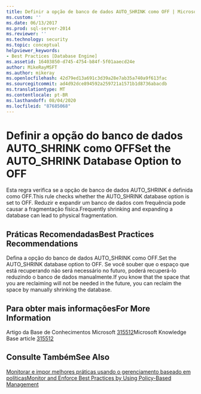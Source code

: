 ```yaml
---
title: Definir a opção de banco de dados AUTO_SHRINK como OFF | Microsoft Docs
ms.custom: ''
ms.date: 06/13/2017
ms.prod: sql-server-2014
ms.reviewer: ''
ms.technology: security
ms.topic: conceptual
helpviewer_keywords:
- Best Practices [Database Engine]
ms.assetid: 16403850-d745-4754-b84f-5f01aaecd24e
author: MikeRayMSFT
ms.author: mikeray
ms.openlocfilehash: 42d79ed13a691c3d39a28e7ab35a740a9f613fac
ms.sourcegitcommit: ad4d92dce894592a259721a1571b1d8736abacdb
ms.translationtype: MT
ms.contentlocale: pt-BR
ms.lasthandoff: 08/04/2020
ms.locfileid: "87685068"
---
```

# <a name="set-the-auto_shrink-database-option-to-off"></a><span data-ttu-id="20be0-102">Definir a opção do banco de dados AUTO_SHRINK como OFF</span><span class="sxs-lookup"><span data-stu-id="20be0-102">Set the AUTO_SHRINK Database Option to OFF</span></span>
  <span data-ttu-id="20be0-103">Esta regra verifica se a opção de banco de dados AUTO_SHRINK é definida como OFF.</span><span class="sxs-lookup"><span data-stu-id="20be0-103">This rule checks whether the AUTO_SHRINK database option is set to OFF.</span></span> <span data-ttu-id="20be0-104">Reduzir e expandir um banco de dados com frequência pode causar a fragmentação física.</span><span class="sxs-lookup"><span data-stu-id="20be0-104">Frequently shrinking and expanding a database can lead to physical fragmentation.</span></span>  
  
## <a name="best-practices-recommendations"></a><span data-ttu-id="20be0-105">Práticas Recomendadas</span><span class="sxs-lookup"><span data-stu-id="20be0-105">Best Practices Recommendations</span></span>  
 <span data-ttu-id="20be0-106">Defina a opção do banco de dados AUTO_SHRINK como OFF.</span><span class="sxs-lookup"><span data-stu-id="20be0-106">Set the AUTO_SHRINK database option to OFF.</span></span> <span data-ttu-id="20be0-107">Se você souber que o espaço que está recuperando não será necessário no futuro, poderá recuperá-lo reduzindo o banco de dados manualmente.</span><span class="sxs-lookup"><span data-stu-id="20be0-107">If you know that the space that you are reclaiming will not be needed in the future, you can reclaim the space by manually shrinking the database.</span></span>  
  
## <a name="for-more-information"></a><span data-ttu-id="20be0-108">Para obter mais informações</span><span class="sxs-lookup"><span data-stu-id="20be0-108">For More Information</span></span>  
 <span data-ttu-id="20be0-109">Artigo da Base de Conhecimentos Microsoft [315512](https://go.microsoft.com/fwlink/?linkid=117750)</span><span class="sxs-lookup"><span data-stu-id="20be0-109">Microsoft Knowledge Base article [315512](https://go.microsoft.com/fwlink/?linkid=117750)</span></span>  
  
## <a name="see-also"></a><span data-ttu-id="20be0-110">Consulte Também</span><span class="sxs-lookup"><span data-stu-id="20be0-110">See Also</span></span>  
 [<span data-ttu-id="20be0-111">Monitorar e impor melhores práticas usando o gerenciamento baseado em políticas</span><span class="sxs-lookup"><span data-stu-id="20be0-111">Monitor and Enforce Best Practices by Using Policy-Based Management</span></span>](monitor-and-enforce-best-practices-by-using-policy-based-management.md)  
  
  
